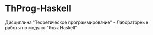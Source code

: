 # ThProg-Haskell
Дисциплина "Теоретическое программирование" - Лабораторные работы по модулю "Язык Haskell"
